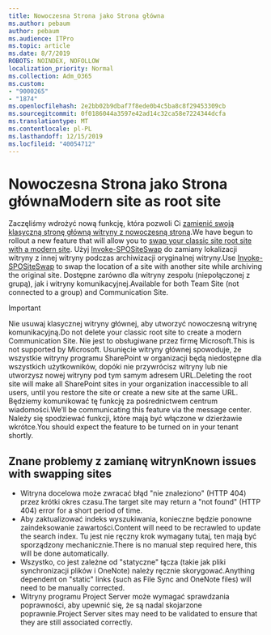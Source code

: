 ```yaml
---
title: Nowoczesna Strona jako Strona główna
ms.author: pebaum
author: pebaum
ms.audience: ITPro
ms.topic: article
ms.date: 8/7/2019
ROBOTS: NOINDEX, NOFOLLOW
localization_priority: Normal
ms.collection: Adm_O365
ms.custom:
- "9000265"
- "1874"
ms.openlocfilehash: 2e2bb02b9dbaf7f8ede0b4c5ba8c8f29453309cb
ms.sourcegitcommit: 0f0186044a3597e42ad14c32ca58e7224344dcfa
ms.translationtype: MT
ms.contentlocale: pl-PL
ms.lasthandoff: 12/15/2019
ms.locfileid: "40054712"
---
```

# <a name="modern-site-as-root-site"></a><span data-ttu-id="3539e-102">Nowoczesna Strona jako Strona główna</span><span class="sxs-lookup"><span data-stu-id="3539e-102">Modern site as root site</span></span>

<span data-ttu-id="3539e-103">Zaczęliśmy wdrożyć nową funkcję, która pozwoli Ci [zamienić swoją klasyczną stronę główną witryny z nowoczesną stroną](https://docs.microsoft.com/sharepoint/modern-root-site).</span><span class="sxs-lookup"><span data-stu-id="3539e-103">We have begun to rollout a new feature that will allow you to [swap your classic site root site with a modern site](https://docs.microsoft.com/sharepoint/modern-root-site).</span></span> <span data-ttu-id="3539e-104">Użyj [Invoke-SPOSiteSwap](https://docs.microsoft.com/powershell/module/sharepoint-online/invoke-spositeswap?view=sharepoint-ps) do zamiany lokalizacji witryny z innej witryny podczas archiwizacji oryginalnej witryny.</span><span class="sxs-lookup"><span data-stu-id="3539e-104">Use [Invoke-SPOSiteSwap](https://docs.microsoft.com/powershell/module/sharepoint-online/invoke-spositeswap?view=sharepoint-ps) to swap the location of a site with another site while archiving the original site.</span></span> <span data-ttu-id="3539e-105">Dostępne zarówno dla witryny zespołu (niepołączonej z grupą), jak i witryny komunikacyjnej.</span><span class="sxs-lookup"><span data-stu-id="3539e-105">Available for both Team Site (not connected to a group) and Communication Site.</span></span>

>[!Important]
> <span data-ttu-id="3539e-106">Nie usuwaj klasycznej witryny głównej, aby utworzyć nowoczesną witrynę komunikacyjną.</span><span class="sxs-lookup"><span data-stu-id="3539e-106">Do not delete your classic root site to create a modern Communication Site.</span></span> <span data-ttu-id="3539e-107">Nie jest to obsługiwane przez firmę Microsoft.</span><span class="sxs-lookup"><span data-stu-id="3539e-107">This is not supported by Microsoft.</span></span> <span data-ttu-id="3539e-108">Usunięcie witryny głównej spowoduje, że wszystkie witryny programu SharePoint w organizacji będą niedostępne dla wszystkich użytkowników, dopóki nie przywrócisz witryny lub nie utworzysz nowej witryny pod tym samym adresem URL.</span><span class="sxs-lookup"><span data-stu-id="3539e-108">Deleting the root site will make all SharePoint sites in your organization inaccessible to all users, until you restore the site or create a new site at the same URL.</span></span> <span data-ttu-id="3539e-109">Będziemy komunikować tę funkcję za pośrednictwem centrum wiadomości.</span><span class="sxs-lookup"><span data-stu-id="3539e-109">We’ll be communicating this feature via the message center.</span></span> <span data-ttu-id="3539e-110">Należy się spodziewać funkcji, które mają być włączone w dzierżawie wkrótce.</span><span class="sxs-lookup"><span data-stu-id="3539e-110">You should expect the feature to be turned on in your tenant shortly.</span></span>

## <a name="known-issues-with-swapping-sites"></a><span data-ttu-id="3539e-111">Znane problemy z zamianę witryn</span><span class="sxs-lookup"><span data-stu-id="3539e-111">Known issues with swapping sites</span></span>
- <span data-ttu-id="3539e-112">Witryna docelowa może zwracać błąd "nie znaleziono" (HTTP 404) przez krótki okres czasu.</span><span class="sxs-lookup"><span data-stu-id="3539e-112">The target site may return a "not found" (HTTP 404) error for a short period of time.</span></span>
- <span data-ttu-id="3539e-113">Aby zaktualizować indeks wyszukiwania, konieczne będzie ponowne zaindeksowanie zawartości.</span><span class="sxs-lookup"><span data-stu-id="3539e-113">Content will need to be recrawled to update the search index.</span></span> <span data-ttu-id="3539e-114">Tu jest nie ręczny krok wymagany tutaj, ten mają być sporządzony mechanicznie.</span><span class="sxs-lookup"><span data-stu-id="3539e-114">There is no manual step required here, this will be done automatically.</span></span>
- <span data-ttu-id="3539e-115">Wszystko, co jest zależne od "statyczne" łącza (takie jak pliki synchronizacji plików i OneNote) należy ręcznie skorygować.</span><span class="sxs-lookup"><span data-stu-id="3539e-115">Anything dependent on "static" links (such as File Sync and OneNote files) will need to be manually corrected.</span></span>
- <span data-ttu-id="3539e-116">Witryny programu Project Server może wymagać sprawdzania poprawności, aby upewnić się, że są nadal skojarzone poprawnie.</span><span class="sxs-lookup"><span data-stu-id="3539e-116">Project Server sites may need to be validated to ensure that they are still associated correctly.</span></span> 
